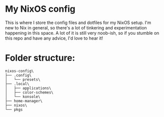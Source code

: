 # My NixOS config
This is where I store the config files and dotfiles for my NixOS setup. I'm new to Nix in general, so there's a lot of tinkering and experimentation happening in this space.
A lot of it is still very noob-ish, so if you stumble on this repo and have any advice, I'd love to hear it!

# Folder structure:
```console
nixos-config\
├── .config\
│   └── presets\
├── .local\
│   ├── applications\
│   ├── color-schemes\
│   └── konsole\
├── home-manager\
├── nixos\
└── pkgs
```